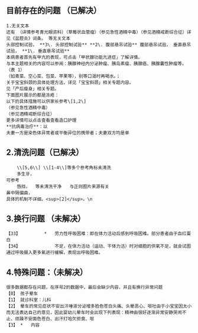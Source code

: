## 目前存在的问题 （已解决）
    1.无关文本
    还有 （详情参考青光眼资料）（草莓状血管瘤）（参见急性酒精中毒）（参见酒精戒断综合征）详见《盆腔炎》词条。 等无关文本
    头部控制试验， **3\. 头部控制试验** **2\. 腹部悬吊试验** 腹部悬吊试验， 垂直悬吊试验， **1\. 垂直悬吊试验**
    本病患者首先有甲亢的表现，可点击「甲状腺功能亢进症」了解详情。
    与本主题相关的内容可以参阅：胰腺神经内分泌肿瘤、胰岛素瘤、胰腺癌、胰腺囊性肿瘤等。
    （表 1）  
    （如青菜、空心菜、包菜、苹果等），别等口渴时再喝水。；
    关于宝宝斜颈的具体处理方法，详见「宝宝斜颈」相关专题内容。
    见「产后瘦身」相关专题。
    下面图片展示的都是冻疮：
    以下的具体措施可以供家长参考\[1,2\]
    （参见急性酒精中毒）
    （参见酒精戒断综合征）
    更多详情可以点击查看查看造口护理
    **抗病毒治疗**：以
    夫妻一方是染色体异常者或平衡异位的携带者；夫妻双方均是单
## 2.清洗问题（已解决）
        \\[5,6\\] \\[1-4\\]等多个参考角标未清洗
        多生牙，  
    可参考  
        唇挡，  等未清洗干净   与正则图片来源有关
    鼻中隔偏曲，    
    具体的机制不详细。<sup>[2]</sup>。\n
## 3.换行问题 （未解决）
    【33】         *   劳力性呼吸困难：即在体力活动后感到呼吸困难。部分患者由于血红蛋白  
    【34】             不足，在体力活动（运动、干体力活）时对细胞的供氧不足，就会试图通过呼吸摄入更多氧进行缓解，表现出呼吸困难。
## 4.特殊问题：（未解决）
    很多数据都存在问题，在序号2的数据中，最后会缺少内容，并且有换行异常问题
    【0】 孩子晕车
    【1】 就诊科室：儿科
    【2】 晕车的常见症状不安出汗唾液分泌增多脸色苍白头痛、头晕恶心、呕吐由于小宝宝因太小而无法表达自己的意见，因此婴幼儿晕车时会出现下列表现：精神由很好逐渐异常安静哭闹不止、烦躁不安面色苍白、出汗打哈欠拒食、呕
    【3】 *   内容